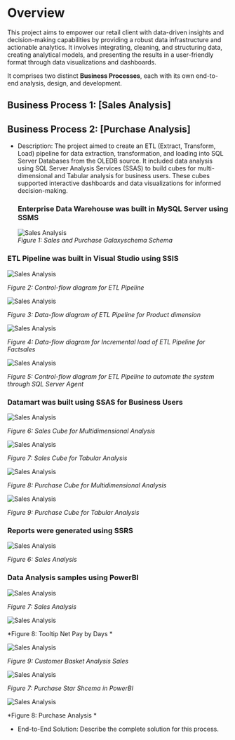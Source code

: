 # Overview
This project aims to empower our retail client with data-driven insights and decision-making capabilities by providing a robust data infrastructure and actionable analytics. It involves integrating, cleaning, and structuring data, creating analytical models, and presenting the results in a user-friendly format through data visualizations and dashboards.

It comprises two distinct **Business Processes**, each with its own end-to-end analysis, design, and development.
## Business Process 1: [Sales Analysis]
## Business Process 2: [Purchase Analysis]

- Description: The project aimed to create an ETL (Extract, Transform, Load) pipeline for data extraction, transformation, and loading into SQL Server Databases from the OLEDB source. It included data analysis using SQL Server Analysis Services (SSAS) to build cubes for multi-dimensional and Tabular analysis for business users. These cubes supported interactive dashboards and data visualizations for informed decision-making.

  ### Enterprise Data Warehouse was built in MySQL Server using SSMS
  ![Sales Analysis](https://github.com/sshahidul29/Sales-and-Procurement-Data-Integration-and-Analytics-Framework/blob/main/Figures/Galaxyschema.PNG)  
*Figure 1: Sales and Purchase Galaxyschema Schema*

### ETL Pipeline was built in Visual Studio using SSIS
  ![Sales Analysis](https://github.com/sshahidul29/Sales-and-Procurement-Data-Integration-and-Analytics-Framework/blob/main/Figures/SalesCETL.PNG)

 *Figure 2: Control-flow diagram for ETL Pipeline*

  ![Sales Analysis](https://github.com/sshahidul29/Sales-and-Procurement-Data-Integration-and-Analytics-Framework/blob/main/Figures/Product.PNG)

 *Figure 3: Data-flow diagram of ETL Pipeline for Product dimension*

 ![Sales Analysis](https://github.com/sshahidul29/Sales-and-Procurement-Data-Integration-and-Analytics-Framework/blob/main/Figures/SalesETL.PNG)

*Figure 4: Data-flow diagram for Incremental load of ETL Pipeline for Factsales*

![Sales Analysis](https://github.com/sshahidul29/Sales-and-Procurement-Data-Integration-and-Analytics-Framework/blob/main/Figures/Control.PNG)

*Figure 5: Control-flow diagram for ETL Pipeline to automate the system through SQL Server Agent*

### Datamart was built using SSAS for Business Users

 ![Sales Analysis](https://github.com/sshahidul29/Sales-and-Procurement-Data-Integration-and-Analytics-Framework/blob/main/Figures/SalesM.PNG)

*Figure 6: Sales Cube for Multidimensional Analysis*

 ![Sales Analysis](https://github.com/sshahidul29/Sales-and-Procurement-Data-Integration-and-Analytics-Framework/blob/main/Figures/salesTab.PNG)

*Figure 7: Sales Cube for Tabular Analysis*

![Sales Analysis](https://github.com/sshahidul29/Sales-and-Procurement-Data-Integration-and-Analytics-Framework/blob/main/Figures/PurchaseM.PNG)

*Figure 8: Purchase Cube for Multidimensional Analysis*

 ![Sales Analysis](https://github.com/sshahidul29/Sales-and-Procurement-Data-Integration-and-Analytics-Framework/blob/main/Figures/PurchaseTab.PNG)

*Figure 9: Purchase Cube for Tabular Analysis*

### Reports were generated using SSRS

 ![Sales Analysis](https://github.com/sshahidul29/Sales-and-Procurement-Data-Integration-and-Analytics-Framework/blob/main/Figures/ReportS.PNG)

*Figure 6: Sales Analysis*

### Data Analysis samples using PowerBI

 ![Sales Analysis](https://github.com/sshahidul29/Sales-and-Procurement-Data-Integration-and-Analytics-Framework/blob/main/Figures/SalesPB1.PNG)

*Figure 7: Sales Analysis*

 ![Sales Analysis](https://github.com/sshahidul29/Sales-and-Procurement-Data-Integration-and-Analytics-Framework/blob/main/Figures/SalesPB2.PNG)

*Figure 8: Tooltip Net Pay by Days *

 ![Sales Analysis](https://github.com/sshahidul29/Sales-and-Procurement-Data-Integration-and-Analytics-Framework/blob/main/Figures/SalesPB4.PNG)

*Figure 9: Customer Basket Analysis Sales*

 ![Sales Analysis](https://github.com/sshahidul29/Sales-and-Procurement-Data-Integration-and-Analytics-Framework/blob/main/Figures/PurchaseModel.PNG)

*Figure 7: Purchase Star Shcema in PowerBI*

 ![Sales Analysis](https://github.com/sshahidul29/Sales-and-Procurement-Data-Integration-and-Analytics-Framework/blob/main/Figures/PurchasePB.PNG)

*Figure 8: Purchase Analysis *

- End-to-End Solution: Describe the complete solution for this process.
